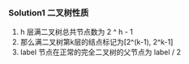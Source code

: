 ### Solution1 二叉树性质

1. h 层满二叉树总共节点数为 2 ^ h - 1
2. 那么满二叉树第k层的结点标记为[2^(k-1), 2^k-1]
3. label 节点在正常的完全二叉树的父节点为 label / 2
